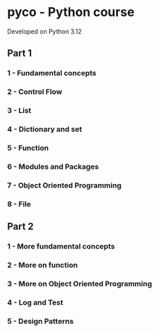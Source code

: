 # pyco - Python course
Developed on Python 3.12

## Part 1

### 1 - Fundamental concepts
### 2 - Control Flow
### 3 - List
### 4 - Dictionary and set
### 5 - Function
### 6 - Modules and Packages
### 7 - Object Oriented Programming
### 8 - File

## Part 2

### 1 - More fundamental concepts
### 2 - More on function
### 3 - More on Object Oriented Programming
### 4 - Log and Test
### 5 - Design Patterns

